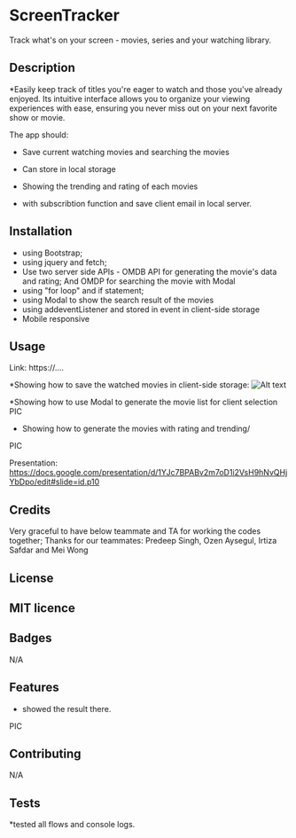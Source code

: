 # ScreenTracker
Track what's on your screen - movies, series and your watching library. 

## Description 
 *Easily keep track of titles you're eager to watch and those you've already enjoyed. Its intuitive interface allows you to organize your viewing experiences with ease, ensuring you never miss out on your next favorite show or movie.
 
 
 The app should:

* Save current watching movies and searching the movies
 
* Can store in local storage
 
* Showing the trending and rating of each movies
 
* with subscribtion function and save client email in local server.


## Installation

* using Bootstrap;
* using jquery and fetch;
* Use two server side APIs - OMDB API for generating the movie's data and rating; And OMDP for searching the movie with Modal
* using "for loop" and if statement;
* using Modal to show the search result of the movies 
* using addeventListener and stored in event in client-side storage
* Mobile responsive



## Usage 
Link: https://....


*Showing how to save the watched movies in client-side storage:
![Alt text](image-1.png)


*Showing how to use Modal to generate the movie list for client selection
PIC

* Showing how to generate the movies with rating and trending/

PIC

Presentation:
https://docs.google.com/presentation/d/1YJc7BPABv2m7oD1i2VsH9hNvQHjYbDpo/edit#slide=id.p10 


## Credits

Very graceful to have below teammate and TA for working the codes together;
Thanks for our teammates: Predeep Singh, Ozen Aysegul, Irtiza Safdar and Mei Wong



## License

MIT licence
---



## Badges
N/A

## Features

* showed the result there.


PIC

## Contributing

N/A

## Tests

*tested all flows and console logs.